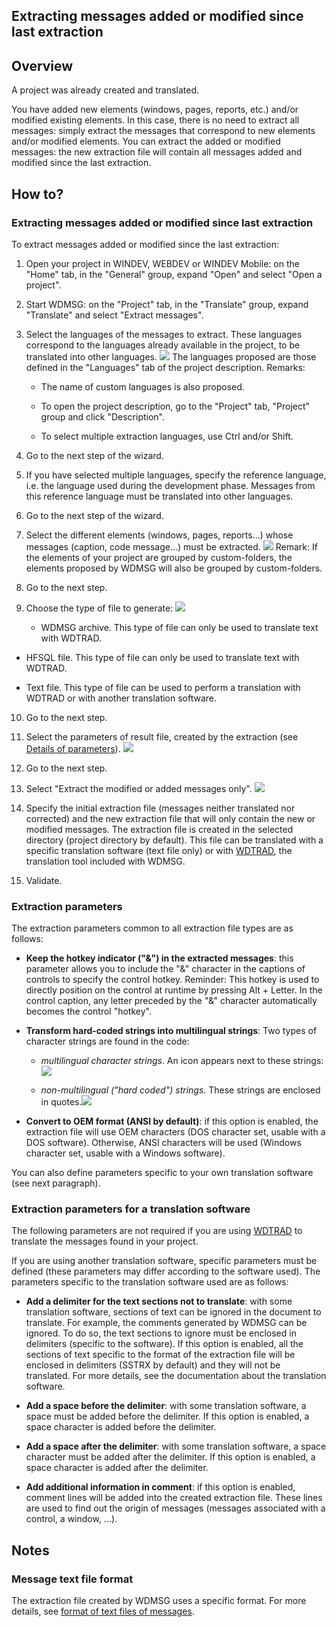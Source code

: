 


## Extracting messages added or modified since last extraction
			



<a name="NOTE1"></a>
<a name="NOTE1_1"></a>


## Overview
<a name="overview_ELTTEXTE000218"></a>
A project was already created and translated.

You have added new elements (windows, pages, reports, etc.) and/or modified existing elements. 
In this case, there is no need to extract all messages: simply extract the messages that correspond to new elements and/or modified elements. 
You can extract the added or modified messages: the new extraction file will contain all messages added and modified since the last extraction.

<a name="NOTE2"></a>
<a name="NOTE2_1"></a>


## How to?
<a name="how_ELTTEXTE000242"></a>


### Extracting messages added or modified since last extraction
<a name="extracting_messages_added_modified_since_last_extraction_ELTPARAGRAPHE000026"></a>

To extract messages added or modified since the last extraction:

1. Open your project in WINDEV, WEBDEV or WINDEV Mobile: on the "Home" tab, in the "General" group, expand "Open" and select "Open a project".

2. Start WDMSG: on the "Project" tab, in the "Translate" group, expand "Translate" and select "Extract messages".

3. Select the languages of the messages to extract. These languages correspond to the languages already available in the project, to be translated into other languages. 
![](https://doc.pcsoft.fr/en-US/images/image.awp?langid=3&name=Assistant%20WDMSG%20-%20HC%20N%B0011.gif&type=thumb)
The languages proposed are those defined in the "Languages" tab of the project description. 
	Remarks:

	- The name of custom languages is also proposed. 

	- To open the project description, go to the "Project" tab, "Project" group and click "Description".

	- To select multiple extraction languages, use Ctrl and/or Shift.




4. Go to the next step of the wizard.

5. If you have selected multiple languages, specify the reference language, i.e. the language used during the development phase. Messages from this reference language must be translated into other languages. 

6. Go to the next step of the wizard.  

7. Select the different elements (windows, pages, reports...) whose messages (caption, code message...) must be extracted.
![](https://doc.pcsoft.fr/en-US/images/image.awp?langid=3&name=Assistant%20WDMSG%20-%20HC%20N%B0012.gif&type=thumb)
Remark: If the elements of your project are grouped by custom-folders, the elements proposed by WDMSG will also be grouped by custom-folders. 

8. Go to the next step.

9. Choose the type of file to generate: 
![](https://doc.pcsoft.fr/en-US/images/image.awp?langid=3&name=Assistant%20WDMSG%20-%20HC%20N%B0003.gif&type=thumb)


	- WDMSG archive. This type of file can only be used to translate text with WDTRAD. 

- HFSQL file. This type of file can only be used to translate text with WDTRAD.  

- Text file. This type of file can be used to perform a translation with WDTRAD or with another translation software. 

10. Go to the next step.

11. Select the parameters of result file, created by the extraction (see [Details of parameters](#NOTE2_2)).
![](https://doc.pcsoft.fr/en-US/images/image.awp?langid=3&name=Assistant%20WDMSG%20-%20HC%20N%B0013.gif&type=thumb)


12. Go to the next step.

13. Select "Extract the modified or added messages only".
![](https://doc.pcsoft.fr/en-US/images/image.awp?langid=3&name=Assistant%20WDMSG%20-%20HC%20N%B0014.gif&type=thumb)


14. Specify the initial extraction file (messages neither translated nor corrected) and the new extraction file that will only contain the new or modified messages.
	The extraction file is created in the selected directory (project directory by default).
	This file can be translated with a specific translation software (text file only) or with [WDTRAD](../WDTrad/3518010.md), the translation tool included with WDMSG. 

15. Validate.



<a name="NOTE2_2"></a>


### Extraction parameters
<a name="extraction_parameters_ELTPARAGRAPHE000114"></a>

The extraction parameters common to all extraction file types are as follows:

- **Keep the hotkey indicator ("&") in the extracted messages**: this parameter allows you to include the "&" character in the captions of controls to specify the control hotkey.
	Reminder: This hotkey is used to directly position on the control at runtime by pressing Alt + Letter. In the control caption, any letter preceded by the "&" character automatically becomes the control "hotkey".

- **Transform hard-coded strings into multilingual strings**: Two types of character strings are found in the code:

	- *multilingual character strings*. An icon appears next to these strings:![](https://doc.pcsoft.fr/en-US/images/image.awp?langid=3&name=MessageMultilangue.gif)


	- *non-multilingual ("hard coded") strings*. These strings are enclosed in quotes.![](https://doc.pcsoft.fr/en-US/images/image.awp?langid=3&name=MessageNonMultilangue.gif)

- **Convert to OEM format (ANSI by default)**: if this option is enabled, the extraction file will use OEM characters (DOS character set, usable with a DOS software). Otherwise, ANSI characters will be used (Windows character set, usable with a Windows software).




You can also define parameters specific to your own translation software (see next paragraph).
<a name="NOTE2_3"></a>


### Extraction parameters for a translation software
<a name="extraction_parameters_for_translation_software_ELTPARAGRAPHE000137"></a>

The following parameters are not required if you are using [WDTRAD](../WDTrad/3518010.md) to translate the messages found in your project.

If you are using another translation software, specific parameters must be defined (these parameters may differ according to the software used). The parameters specific to the translation software used are as follows:

- **Add a delimiter for the text sections not to translate**: with some translation software, sections of text can be ignored in the document to translate. For example, the comments generated by WDMSG can be ignored. To do so, the text sections to ignore must be enclosed in delimiters (specific to the software).
	If this option is enabled, all the sections of text specific to the format of the extraction file will be enclosed in delimiters (SSTRX by default) and they will not be translated.
	For more details, see the documentation about the translation software.

- **Add a space before the delimiter**: with some translation software, a space must be added before the delimiter. 
	If this option is enabled, a space character is added before the delimiter.

- **Add a space after the delimiter**: with some translation software, a space character must be added after the delimiter. 
	If this option is enabled, a space character is added after the delimiter.

- **Add additional information in comment**: if this option is enabled, comment lines will be added into the created extraction file. These lines are used to find out the origin of messages (messages associated with a control, a window, ...).




<a name="NOTE3"></a>
<a name="NOTE3_1"></a>


## Notes
<a name="notes_ELTTEXTE000278"></a>


### Message text file format
<a name="message_text_file_format_ELTPARAGRAPHE000166"></a>

The extraction file created by WDMSG uses a specific format. For more details, see [format of text files of messages](../WDMsg/3518030.md). 


